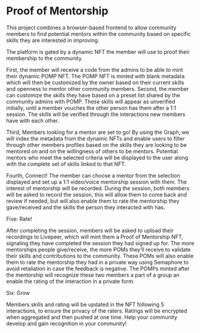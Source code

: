 # Proof of Mentorship

This project combines a browser-based frontend to allow community members to find potential mentors within the community based on specific skills they are interested in improving. 

The platform is gated by a dynamic NFT the member will use to proof their membership to the community. 

First, the member will receive a code from the admins to be able to mint their dynamic POMP NFT. The POMP NFT is minted with blank metadata which will then be customized by the owner based on their current skills and openness to mentor other community members. 
Second, the member can customize the skills they have based on a preset list shared by the community admins with POMP. These skills will appear as unverified initially, until a member vouches the other person has them after a 1:1 session. The skills will be verified through the interactions new members have with each other. 

Third, Members looking for a mentor are set to go! 
By using the Graph, we will index the metadata from the dynamic NFTs and enable users to filter through other members profiles based on the skills they are looking to be mentored on and on the willingness of others to be mentors. Potential mentors who meet the selected criteria will be displayed to the user along with the complete set of skills linked to that NFT.

Fourth, Connect! 
The member can choose a mentor from the selection displayed and set up a 1:1 video/voice mentorship session with them. The interest of mentorship will be recorded. During the session, both members will be asked to record the session, this will allow them to come back and review if needed, but will also enable them to rate the mentorship they gave/received and the skills the person they interacted with has. 

Five: Rate! 

After completing the session, members will be asked to upload their recordings to Livepeer, which will mint them a Proof of Mentorship NFT, signaling they have completed the session they had signed up for. The more mentorships people give/receive, the more POMs they’ll receive to validate their skills and contributions to the community. These POMs will also enable them to rate the mentorship they had in a private way using Semaphore to avoid retaliation in case the feedback is negative. The POMPs minted after the mentorship will recognize these two members a part of a group an enable the rating of the interaction in a private form. 

Six: Grow

Members skills and rating will be updated in the NFT following 5 interactions, to ensure the privacy of the raters. Ratings will be encrypted when aggregated and then pushed at one time. Help your community develop and gain recognition in your community!


<!-- This package was generated automatically with [Anima App](https://www.animaapp.com).

## Instructions

### Run locally
```
cd package_code
npm install
npm start
```
Open [http://localhost:1234](http://localhost:1234).

### Build for deploying 

After building, you can upload `dist` folder to a hosting service like Netlify

```
cd package_code
npm install
npm run build
```

### Deploy to Netlify

Edit README and replace `myorg` and `myrepo` for one-click deploy

[![](https://www.netlify.com/img/deploy/button.svg)](https://app.netlify.com/start/deploy?repository=https://github.com/myorg/myrepo) -->